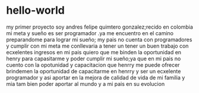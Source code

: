 # hello-world
my primer proyecto
soy andres felipe quimtero gonzalez;recido en colombia mi meta y sueño es ser programador .ya me encuentro en el camino  preparandome para lograr mi sueño; my pais no cuenta con programadores y cumplir con mi meta me conllevaria a tener un tener un buen trabajo con ecxelentes ingresos en mi pais
quiero que me binden la oportunidad en henry para capasitarme y poder cumplir mi sueño;ya que en mi pais no cuento con la opotunidad y capacitacion que henrry me puede ofrecer
brindemen la oportunidad de  capacitarme en henrry y ser un ecxelente programador  y asi aportar en la mejora de calidad de vida de mi familia y mia
tam bien poder aportar al mundo y a mi pais en su evolucion

